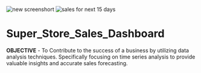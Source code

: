 ![new screenshort](https://github.com/prerna-singh1/Super_Store_Sales_Dashboard/assets/145128400/d9da761a-e658-493e-82a7-4550195a061c)
![sales for next 15 days](https://github.com/prerna-singh1/Super_Store_Sales_Dashboard/assets/145128400/3c24c22a-a524-44bc-b8ee-a283ec60c27f)






# Super_Store_Sales_Dashboard
**OBJECTIVE** - 
To Contribute to the success of a business by utilizing data analysis techniques. Specifically focusing on time  series analysis 
to provide valuable insights and accurate sales forecasting.



